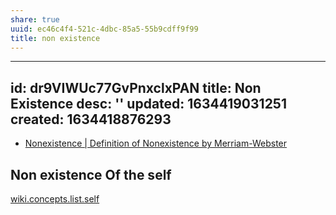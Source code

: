 ```yaml
---
share: true
uuid: ec46c4f4-521c-4dbc-85a5-55b9cdff9f99
title: non existence
---
```

---
id: dr9VIWUc77GvPnxclxPAN
title: Non Existence
desc: ''
updated: 1634419031251
created: 1634418876293
---

* [Nonexistence | Definition of Nonexistence by Merriam-Webster](https://www.merriam-webster.com/dictionary/nonexistence)

## Non existence Of the self

[wiki.concepts.list.self](/undefined)
